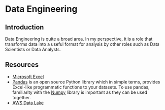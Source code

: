 # Data Engineering

## Introduction

Data Engineering is quite a broad area. In my perspective, it is a role that transforms data into a useful format for analysis by other roles such as Data Scientists or Data Analysts.

## Resources

- [Microsoft Excel](https://products.office.com/en-au/excel)
- [Pandas](https://pandas.pydata.org/) is an open source Python library which in simple terms, provides Excel-like programmatic functions to your datasets. To use pandas, familiarity with the [Numpy](https://numpy.org/) library is important as they can be used together.
- [AWS Data Lake](https://aws.amazon.com/solutions/data-lake-solution/)
